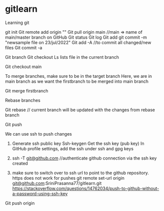 # gitlearn

Learning git

git init
Git remote add origin "<link to GitHub repo>"
Git pull origin main //main => name of main/master branch on GitHub
Git status
Git log
Git add <filename>
git commit -m "newsample file on 23/jul/2022"
Git add -A //to commit all changed/new files
Git commit -a

Git branch <branch-name>
Git checkout <branch-name>
Ls lists file in the current branch

Git checkout main

To merge branches, make sure to be in the target branch
Here, we are in main branch as we want the firstbranch to be merged into main branch

Git merge firstbranch

Rebase branches

Git rebase <branchname> // current branch will be updated with the changes from rebase branch

Git push

We can use ssh to push changes

1. Generate ssh public key
Ssh-keygen
Get the ssh key (pub key)
In GitHub profile settings, add the ssh under ssh and gpg keys

2. ssh -T git@github.com //authenticate github connection via the ssh key created

3. make sure to switch over to ssh url to point to the github repository. https does not work for pushes
git remote set-url origin git@github.com:SriniPrasanna77/gitlearn.git
https://stackoverflow.com/questions/14762034/push-to-github-without-a-password-using-ssh-key

Git push origin <branchname>
